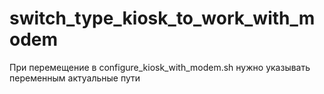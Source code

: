 # switch_type_kiosk_to_work_with_modem

При перемещение в configure_kiosk_with_modem.sh нужно указывать переменным 
актуальные пути